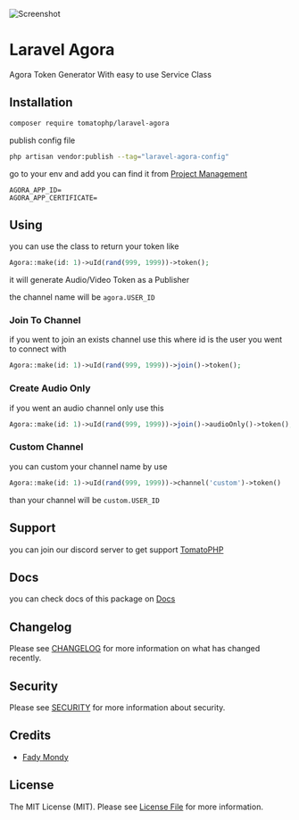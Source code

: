 ![Screenshot](https://github.com/tomatophp/laravel-agora/blob/master/art/screenshot.png)

# Laravel Agora

Agora Token Generator With easy to use Service Class

## Installation

```bash
composer require tomatophp/laravel-agora
```

publish config file

```bash
php artisan vendor:publish --tag="laravel-agora-config"
``` 

go to your env and add you can find it from [Project Management](https://console.agora.io/)

```.dotenv
AGORA_APP_ID=
AGORA_APP_CERTIFICATE=
```

## Using

you can use the class to return your token like

```php
Agora::make(id: 1)->uId(rand(999, 1999))->token();
```

it will generate Audio/Video Token as a Publisher

the channel name will be `agora.USER_ID`

### Join To Channel

if you went to join an exists channel use this where id is the user you went to connect with

```php
Agora::make(id: 1)->uId(rand(999, 1999))->join()->token();
```

### Create Audio Only

if you went an audio channel only use this

```php
Agora::make(id: 1)->uId(rand(999, 1999))->join()->audioOnly()->token();
```

### Custom Channel

you can custom your channel name by use 

```php
Agora::make(id: 1)->uId(rand(999, 1999))->channel('custom')->token()
```

than your channel will be `custom.USER_ID`

## Support

you can join our discord server to get support [TomatoPHP](https://discord.gg/Xqmt35Uh)

## Docs

you can check docs of this package on [Docs](https://docs.tomatophp.com/plugins/laravel-console-helpers)

## Changelog

Please see [CHANGELOG](CHANGELOG.md) for more information on what has changed recently.

## Security

Please see [SECURITY](SECURITY.md) for more information about security.

## Credits

- [Fady Mondy](mailto:info@3x1.io)

## License

The MIT License (MIT). Please see [License File](LICENSE.md) for more information.
